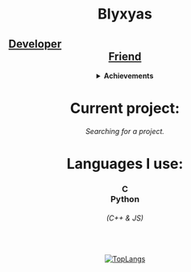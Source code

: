 <div align="center">

<h1><b>Blyxyas</b></h1>
<h2><a href="https://youtu.be/dQw4w9WgXcQ">Developer</a>&emsp;&emsp;&emsp;&emsp;&emsp;&emsp;&emsp;&emsp;&emsp;&emsp;&emsp;&emsp;&emsp;&emsp;&emsp;&emsp;&emsp;<a href="https://youtu.be/0rd7erzIT8s">Friend</a></h2>
<details><summary><b>Achievements</b></summary>
<h5><a href="https://github.com/Blyxyas/keepy">HTML based pseudolanguage + compiler (C++)</a></h5>
<h6>...</h6>
</details>

<h1 aling=center>Current project:</h1>
  <h6>Searching for a project.</h6>
  
<h1 align=cneter>Languages I use:</h1>
  <h3>C<br>Python</h3>
  <h6>(C++ & JS)</h6>
<br>
  
  [![TopLangs](https://github-readme-stats.vercel.app/api/top-langs/?username=blyxyas&layout="compact"&theme=radical)](https://github.com/anuraghazra/github-readme-stats)
  </div>
